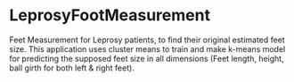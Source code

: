 # LeprosyFootMeasurement
Feet Measurement for Leprosy patients, to find their original estimated feet size. This application uses cluster means to train and make k-means model for predicting the supposed feet size in all dimensions (Feet length, height, ball girth for both left &amp; right feet).
